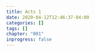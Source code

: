 ```yaml
---
title: Acts 1
date: 2020-04-12T12:46:37-04:00
categories: []
tags: []
chapter: "001"
inprogress: false
---
```


